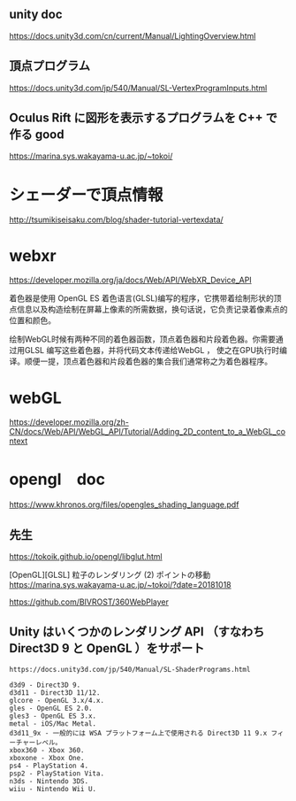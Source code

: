 ## unity doc
https://docs.unity3d.com/cn/current/Manual/LightingOverview.html


## 頂点プログラム
https://docs.unity3d.com/jp/540/Manual/SL-VertexProgramInputs.html


## Oculus Rift に図形を表示するプログラムを C++ で作る good
https://marina.sys.wakayama-u.ac.jp/~tokoi/

# シェーダーで頂点情報
http://tsumikiseisaku.com/blog/shader-tutorial-vertexdata/

# webxr
https://developer.mozilla.org/ja/docs/Web/API/WebXR_Device_API

着色器是使用 OpenGL ES 着色语言(GLSL)编写的程序，它携带着绘制形状的顶点信息以及构造绘制在屏幕上像素的所需数据，换句话说，它负责记录着像素点的位置和颜色。

绘制WebGL时候有两种不同的着色器函数，顶点着色器和片段着色器。你需要通过用GLSL 编写这些着色器，并将代码文本传递给WebGL ， 使之在GPU执行时编译。顺便一提，顶点着色器和片段着色器的集合我们通常称之为着色器程序。
# webGL
https://developer.mozilla.org/zh-CN/docs/Web/API/WebGL_API/Tutorial/Adding_2D_content_to_a_WebGL_context

# opengl　doc
https://www.khronos.org/files/opengles_shading_language.pdf

## 先生
https://tokoik.github.io/opengl/libglut.html

[OpenGL][GLSL] 粒子のレンダリング (2) ポイントの移動
https://marina.sys.wakayama-u.ac.jp/~tokoi/?date=20181018

https://github.com/BIVROST/360WebPlayer

 ## Unity はいくつかのレンダリング API （すなわち Direct3D 9 と OpenGL ）をサポート
``` opengl
https://docs.unity3d.com/jp/540/Manual/SL-ShaderPrograms.html

d3d9 - Direct3D 9.
d3d11 - Direct3D 11/12.
glcore - OpenGL 3.x/4.x.
gles - OpenGL ES 2.0.
gles3 - OpenGL ES 3.x.
metal - iOS/Mac Metal.
d3d11_9x - 一般的には WSA プラットフォーム上で使用される Direct3D 11 9.x フィーチャーレベル。
xbox360 - Xbox 360.
xboxone - Xbox One.
ps4 - PlayStation 4.
psp2 - PlayStation Vita.
n3ds - Nintendo 3DS.
wiiu - Nintendo Wii U.
```

